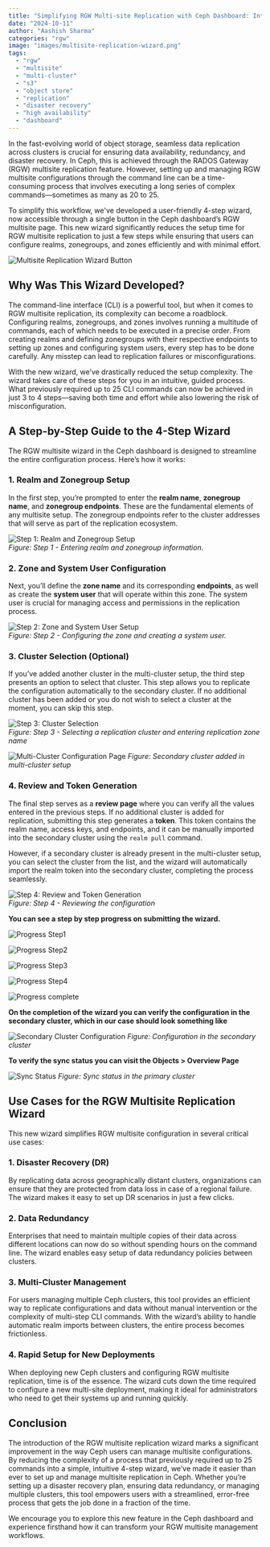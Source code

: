 ```yaml
---
title: "Simplifying RGW Multi-site Replication with Ceph Dashboard: Introducing the New 4-Step Wizard"
date: "2024-10-11"
author: "Aashish Sharma"
categories: "rgw"
image: "images/multisite-replication-wizard.png"
tags:
  - "rgw"
  - "multisite"
  - "multi-cluster"
  - "s3"
  - "object store"
  - "replication"
  - "disaster recovery"
  - "high availability"
  - "dashboard"
---
```


In the fast-evolving world of object storage, seamless data replication across clusters is crucial for ensuring data availability, redundancy, and disaster recovery. In Ceph, this is achieved through the RADOS Gateway (RGW) multisite replication feature. However, setting up and managing RGW multisite configurations through the command line can be a time-consuming process that involves executing a long series of complex commands—sometimes as many as 20 to 25.

To simplify this workflow, we've developed a user-friendly 4-step wizard, now accessible through a single button in the Ceph dashboard’s RGW multisite page. This new wizard significantly reduces the setup time for RGW multisite replication to just a few steps while ensuring that users can configure realms, zonegroups, and zones efficiently and with minimal effort.

![Multisite Replication Wizard Button](images/multisite-replication-button.png)  

## Why Was This Wizard Developed?

The command-line interface (CLI) is a powerful tool, but when it comes to RGW multisite replication, its complexity can become a roadblock. Configuring realms, zonegroups, and zones involves running a multitude of commands, each of which needs to be executed in a precise order. From creating realms and defining zonegroups with their respective endpoints to setting up zones and configuring system users, every step has to be done carefully. Any misstep can lead to replication failures or misconfigurations.

With the new wizard, we’ve drastically reduced the setup complexity. The wizard takes care of these steps for you in an intuitive, guided process. What previously required up to 25 CLI commands can now be achieved in just 3 to 4 steps—saving both time and effort while also lowering the risk of misconfiguration.

## A Step-by-Step Guide to the 4-Step Wizard

The RGW multisite wizard in the Ceph dashboard is designed to streamline the entire configuration process. Here’s how it works:

### 1. Realm and Zonegroup Setup

In the first step, you’re prompted to enter the **realm name**, **zonegroup name**, and **zonegroup endpoints**. These are the fundamental elements of any multisite setup. The zonegroup endpoints refer to the cluster addresses that will serve as part of the replication ecosystem.

![Step 1: Realm and Zonegroup Setup](images/step-1.png)  
*Figure: Step 1 - Entering realm and zonegroup information.*

### 2. Zone and System User Configuration

Next, you’ll define the **zone name** and its corresponding **endpoints**, as well as create the **system user** that will operate within this zone. The system user is crucial for managing access and permissions in the replication process.

![Step 2: Zone and System User Setup](images/step-2.png)  
*Figure: Step 2 - Configuring the zone and creating a system user.*

### 3. Cluster Selection (Optional)

If you’ve added another cluster in the multi-cluster setup, the third step presents an option to select that cluster. This step allows you to replicate the configuration automatically to the secondary cluster. If no additional cluster has been added or you do not wish to select a cluster at the moment, you can skip this step.

![Step 3: Cluster Selection](images/step-3.png)  
*Figure: Step 3 - Selecting a replication cluster and entering replication zone name*

![Multi-Cluster Configuration Page](images/multi-cluster-setup.png)
*Figure: Secondary cluster added in multi-cluster setup*

### 4. Review and Token Generation

The final step serves as a **review page** where you can verify all the values entered in the previous steps. If no additional cluster is added for replication, submitting this step generates a **token**. This token contains the realm name, access keys, and endpoints, and it can be manually imported into the secondary cluster using the `realm pull` command.

However, if a secondary cluster is already present in the multi-cluster setup, you can select the cluster from the list, and the wizard will automatically import the realm token into the secondary cluster, completing the process seamlessly.

![Step 4: Review and Token Generation](images/review-page.png)  
*Figure: Step 4 - Reviewing the configuration*


**You can see a step by step progress on submitting the wizard.**

![Progress Step1](images/progress-1.png)

![Progress Step2](images/progress-2.png)

![Progress Step3](images/progress-3.png)

![Progress Step4](images/progress-4.png)

![Progress complete](images/progress-complete.png)


**On the completion of the wizard you can verify the configuration in the secondary cluster, which in our case should look something like**

![Secondary Cluster Configuration](images/secondary-cluster-config.png)
*Figure: Configuration in the secondary cluster*

**To verify the sync status you can visit the Objects > Overview Page**

![Sync Status](images/primary-cluster-sync-status.png)
*Figure: Sync status in the primary cluster*


## Use Cases for the RGW Multisite Replication Wizard

This new wizard simplifies RGW multisite configuration in several critical use cases:

### 1. **Disaster Recovery (DR)**

By replicating data across geographically distant clusters, organizations can ensure that they are protected from data loss in case of a regional failure. The wizard makes it easy to set up DR scenarios in just a few clicks.

### 2. **Data Redundancy**

Enterprises that need to maintain multiple copies of their data across different locations can now do so without spending hours on the command line. The wizard enables easy setup of data redundancy policies between clusters.

### 3. **Multi-Cluster Management**

For users managing multiple Ceph clusters, this tool provides an efficient way to replicate configurations and data without manual intervention or the complexity of multi-step CLI commands. With the wizard’s ability to handle automatic realm imports between clusters, the entire process becomes frictionless.

### 4. **Rapid Setup for New Deployments**

When deploying new Ceph clusters and configuring RGW multisite replication, time is of the essence. The wizard cuts down the time required to configure a new multi-site deployment, making it ideal for administrators who need to get their systems up and running quickly.

## Conclusion

The introduction of the RGW multisite replication wizard marks a significant improvement in the way Ceph users can manage multisite configurations. By reducing the complexity of a process that previously required up to 25 commands into a simple, intuitive 4-step wizard, we’ve made it easier than ever to set up and manage multisite replication in Ceph. Whether you’re setting up a disaster recovery plan, ensuring data redundancy, or managing multiple clusters, this tool empowers users with a streamlined, error-free process that gets the job done in a fraction of the time.

We encourage you to explore this new feature in the Ceph dashboard and experience firsthand how it can transform your RGW multisite management workflows.

